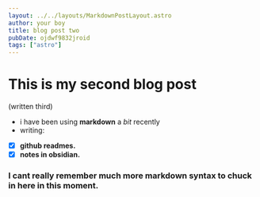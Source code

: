 ```yaml
---
layout: ../../layouts/MarkdownPostLayout.astro
author: your boy
title: blog post two
pubDate: ojdwf9832jroid
tags: ["astro"]
---
```


# This is my second blog post
(written third)

- i have been using __markdown__ a _bit_ recently
- writing:
- [x]  **github readmes.**
- [x] **notes in obsidian.**

### I cant really remember much more markdown syntax to chuck in here in this moment.